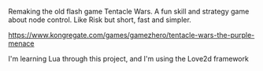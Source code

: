 Remaking the old flash game Tentacle Wars. A fun skill and strategy game about node control. Like Risk but short, fast and simpler.

https://www.kongregate.com/games/gamezhero/tentacle-wars-the-purple-menace

I'm learning Lua through this project, and I'm using the Love2d framework
